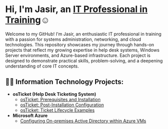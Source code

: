<h1>Hi, I'm Jasir, an <a href="www.linkedin.com/in/jasir-clark-washington-973878336">IT Professional in Training</a>☺</h1>

Welcome to my GitHub! I'm Jasir, an enthusiastic IT professional in training with a passion for systems administration, networking, and cloud technologies. This repository showcases my journey through hands-on projects that reflect my growing expertise in help desk systems, Windows Server environments, and Azure-based infrastructure. Each project is designed to demonstrate practical skills, problem-solving, and a deepening understanding of core IT concepts.


<h2>👨‍💻 Information Technology Projects:</h2>

- <b>osTicket (Help Desk Ticketing System)</b>
  - [osTicket: Prerequisites and Installation](https://github.com/JasirSCW/osticket-prereqs)
  - [osTicket: Post-Installation Configuration](https://github.com/JasirSCW/post-install-config)
  - [osTicket: Ticket Lifecycle Examples](https://github.com/JasirSCW/ticket-lifecycle)
- <b>Microsoft Azure</b>
  - [Configuring On-premises Active Directory within Azure VMs](https://github.com/JasirSCW/configure-ad)
 

